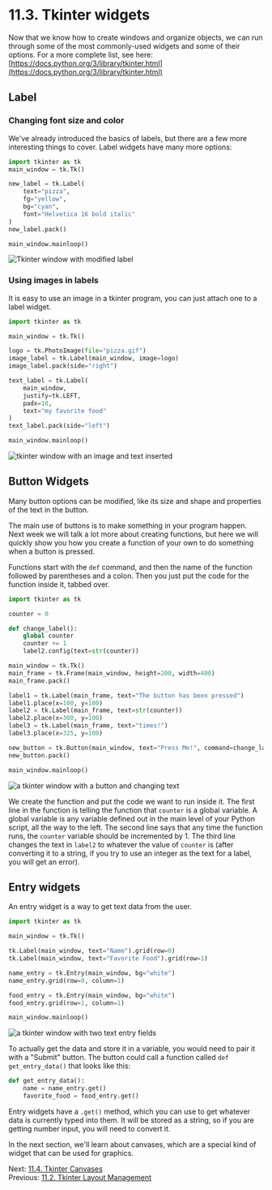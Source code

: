 # 11.3. Tkinter widgets

Now that we know how to create windows and organize objects, we can run through some of the most commonly-used widgets
and some of their options. For a more complete list, see here:
[https://docs.python.org/3/library/tkinter.html](https://docs.python.org/3/library/tkinter.html)

## Label

### Changing font size and color

We've already introduced the basics of labels, but there are a few more interesting things to cover. Label widgets have
many more options:

```python
import tkinter as tk
main_window = tk.Tk()

new_label = tk.Label(
    text="pizza",
    fg="yellow",
    bg="cyan",
    font="Helvetica 16 bold italic"
)
new_label.pack()

main_window.mainloop()
```

![Tkinter window with modified label](../images/tkinter7.png)

### Using images in labels

It is easy to use an image in a tkinter program, you can just attach one to a label widget.

```python
import tkinter as tk

main_window = tk.Tk()

logo = tk.PhotoImage(file="pizza.gif")
image_label = tk.Label(main_window, image=logo)
image_label.pack(side="right")

text_label = tk.Label(
    main_window,
    justify=tk.LEFT,
    padx=10,
    text="my favorite food"
)
text_label.pack(side="left")

main_window.mainloop()
```

![tkinter window with an image and text inserted](../images/tkinter8.png)

## Button Widgets

Many button options can be modified, like its size and shape and properties of the text in the button.

The main use of buttons is to make something in your program happen. Next week we will talk a lot more about creating
functions, but here we will quickly show you how you create a function of your own to do something when a button is
pressed.

Functions start with the `def` command, and then the name of the function followed by parentheses and a colon. Then you
just put the code for the function inside it, tabbed over.

```python
import tkinter as tk

counter = 0

def change_label():
    global counter
    counter += 1
    label2.config(text=str(counter))

main_window = tk.Tk()
main_frame = tk.Frame(main_window, height=200, width=400)
main_frame.pack()

label1 = tk.Label(main_frame, text="The button has been pressed")
label1.place(x=100, y=100)
label2 = tk.Label(main_frame, text=str(counter))
label2.place(x=300, y=100)
label3 = tk.Label(main_frame, text="times!")
label3.place(x=325, y=100)

new_button = tk.Button(main_window, text="Press Me!", command=change_label)
new_button.pack()

main_window.mainloop()
```

![a tkinter window with a button and changing text](../images/tkinter9.png)

We create the function and put the code we want to run inside it. The first line in the function is telling the function
that `counter` is a global variable. A global variable is any variable defined out in the main level of your Python
script, all the way to the left. The second line says that any time the function runs, the `counter` variable should be
incremented by 1. The third line changes the text in `label2` to whatever the value of `counter` is (after converting it to
a string, if you try to use an integer as the text for a label, you will get an error).

## Entry widgets

An entry widget is a way to get text data from the user.

```python
import tkinter as tk

main_window = tk.Tk()

tk.Label(main_window, text="Name").grid(row=0)
tk.Label(main_window, text="Favorite Food").grid(row=1)

name_entry = tk.Entry(main_window, bg="white")
name_entry.grid(row=0, column=1)

food_entry = tk.Entry(main_window, bg="white")
food_entry.grid(row=1, column=1)

main_window.mainloop()
```

![a tkinter window with two text entry fields](../images/tkinter10.png)

To actually get the data and store it in a variable, you would need to pair it with a "Submit" button. The button could
call a function called `def get_entry_data()` that looks like this:

```python
def get_entry_data():
    name = name_entry.get()
    favorite_food = food_entry.get()
```

Entry widgets have a `.get()` method, which you can use to get whatever data is currently typed into them. It will be
stored as a string, so if you are getting number input, you will need to convert it.

In the next section, we'll learn about canvases, which are a special kind of widget that can be used for graphics.

Next: [11.4. Tkinter Canvases](11.4.%20Tkinter%20Canvases.md)<br>
Previous: [11.2. Tkinter Layout Management](11.2.%20Tkinter%20Layout%20Management.md)
